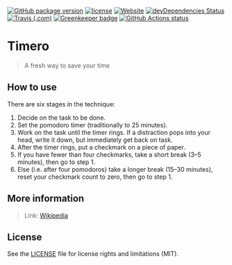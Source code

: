 [![GitHub package version](https://img.shields.io/github/package-json/v/adorade/timero.svg?color=green&logo=github)](https://github.com/adorade/timero/blob/master/package.json)
[![license](https://img.shields.io/github/license/adorade/timero.svg)](https://mit-license.org)
[![Website](https://img.shields.io/website/https/timero.adorade.ro.svg?logo=google-chrome)](https://timero.adorade.ro/)
[![devDependencies Status](https://img.shields.io/david/dev/adorade/timero.svg)](https://david-dm.org/adorade/timero?type=dev)
[![Travis (.com)](https://img.shields.io/travis/com/adorade/timero?logo=travis)](https://travis-ci.com/adorade/timero)
[![Greenkeeper badge](https://badges.greenkeeper.io/adorade/timero.svg)](https://greenkeeper.io/)
[![GitHub Actions status](https://github.com/actions/setup-node/workflows/Main%20workflow/badge.svg)](https://github.com/adorade/timero/actions)

# Timero

> A fresh way to save your time

## How to use

There are six stages in the technique:

1. Decide on the task to be done.
2. Set the pomodoro timer (traditionally to 25 minutes).
3. Work on the task until the timer rings. If a distraction pops into your head, write it down, but immediately get back on task.
4. After the timer rings, put a checkmark on a piece of paper.
5. If you have fewer than four checkmarks, take a short break (3–5 minutes), then go to step 1.
6. Else (i.e. after four pomodoros) take a longer break (15–30 minutes), reset your checkmark count to zero, then go to step 1.

## More information

> Link: [Wikipedia](https://en.wikipedia.org/wiki/Pomodoro_Technique)

## License

See the [LICENSE](LICENSE) file for license rights and limitations (MIT).
